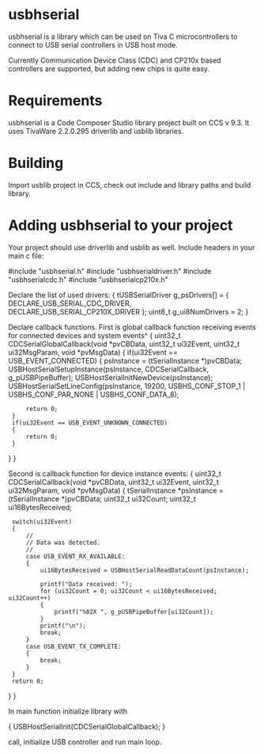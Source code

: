 # usbhserial

usbhserial is a library which can be used on Tiva C microcontrollers to connect to USB serial controllers in USB host mode.

Currently Communication Device Class (CDC) and CP210x based controllers are supported, but adding new chips is quite easy.

# Requirements

usbhserial is a Code Composer Studio library project built on CCS v 9.3. It uses TivaWare 2.2.0.295 driverlib and usblib libraries.

# Building

Import usblib project in CCS, check out include and library paths and build library.

# Adding usbhserial to your project

Your project should use driverlib and usblib as well. Include headers in your main c file:

#include "usbhserial.h"
#include "usbhserialdriver.h"
#include "usbhserialcdc.h"
#include "usbhserialcp210x.h"

Declare the list of used drivers:
{
tUSBSerialDriver g_psDrivers[] =
 {
  DECLARE_USB_SERIAL_CDC_DRIVER,
  DECLARE_USB_SERIAL_CP210X_DRIVER
 };
uint8_t g_ui8NumDrivers = 2;
}

Declare callback functions. First is global callback function receiving events for connected devices and system events^
{
 uint32_t
 CDCSerialGlobalCallback(void *pvCBData, uint32_t ui32Event,
                   uint32_t ui32MsgParam, void *pvMsgData)
 {
     if(ui32Event == USB_EVENT_CONNECTED)
     {
         psInstance = (tSerialInstance *)pvCBData;
         USBHostSerialSetupInstance(psInstance, CDCSerialCallback, g_pUSBPipeBuffer);
         USBHostSerialInitNewDevice(psInstance);
         USBHostSerialSetLineConfig(psInstance, 19200, USBHS_CONF_STOP_1 | USBHS_CONF_PAR_NONE | USBHS_CONF_DATA_8);

         return 0;
     }
     if(ui32Event == USB_EVENT_UNKNOWN_CONNECTED)
     {
         return 0;
     }
 }
}

Second is callback function for device instance events:
{
 uint32_t
 CDCSerialCallback(void *pvCBData, uint32_t ui32Event,
                   uint32_t ui32MsgParam, void *pvMsgData)
 {
     tSerialInstance *psInstance = (tSerialInstance *)pvCBData;
     uint32_t ui32Count;
     uint32_t ui16BytesReceived;

     switch(ui32Event)
     {
         //
         // Data was detected.
         //
         case USB_EVENT_RX_AVAILABLE:
         {
             ui16BytesReceived = USBHostSerialReadDataCount(psInstance);

             printf("Data received: ");
             for (ui32Count = 0; ui32Count < ui16BytesReceived; ui32Count++)
             {
                 printf("%02X ", g_pUSBPipeBuffer[ui32Count]);
             }
             printf("\n");
             break;
         }
         case USB_EVENT_TX_COMPLETE:
         {
             break;
         }
     }
     return 0;
 }
}

In main function  initialize library with 

{
 USBHostSerialInit(CDCSerialGlobalCallback);
}

call, initialize USB controller and run main loop.
